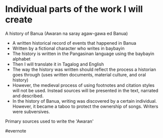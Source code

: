 # Individual parts of the work I will create

A history of Banua (Awaran na saray agaw-gawa ed Banua)

- A written historical record of events that happened in Banua
- Written by a fictional character who writes in baybayin
- The history is written in the Pangasinan language using the baybayin alphabet
- Then I will translate it in Tagalog and English
- The way the history was written should reflect the process a historian goes through (uses written documents, material culture, and oral history)
- However, the medieval process of using footnotes and citation styles will not be used. Instead sources will be presented in the text, narrated and described.
- In the history of Banua, writing was discovered by a certain individual. However, it became a taboo to protect the ownership of songs. Writers were subversives.

Primary sources used to write the 'Awaran'

\#evernote

